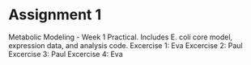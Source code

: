 # Assignment 1
Metabolic Modeling - Week 1 Practical. Includes E. coli core model, expression data, and analysis code.
Excercise 1: Eva
Excercise 2: Paul
Excercise 3: Paul
Excercise 4: Eva
